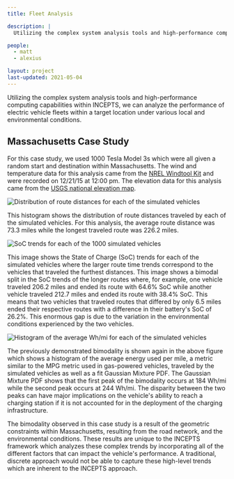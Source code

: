 ```yaml
---
title: Fleet Analysis

description: |
  Utilizing the complex system analysis tools and high-performance computing capabilities within INCEPTS, we can analyze the performance of electric vehicle fleets within a target location under various local and environmental conditions.

people:
  - matt
  - alexius

layout: project
last-updated: 2021-05-04
---
```


Utilizing the complex system analysis tools and high-performance computing capabilities within INCEPTS, we can analyze the performance of electric vehicle fleets within a target location under various local and environmental conditions.

## Massachusetts Case Study

For this case study, we used 1000 Tesla Model 3s which were all given a random start and destination within Massachusetts. The wind and temperature data for this analysis came from the [NREL Windtool Kit](https://www.nrel.gov/grid/wind-toolkit.html) and were recorded on 12/21/15 at 12:00 pm. The elevation data for this analysis came from the [USGS national elevation map](https://apps.nationalmap.gov/bulkpqs).

<img src="{% link img/Figure7a.png %}" alt="Distribution of route distances for each of the simulated vehicles" class="center">


This histogram shows the distribution of route distances traveled by each of the simulated vehicles. For this analysis, the average route distance was 73.3 miles while the longest traveled route was 226.2 miles.

<img src="{% link img/Figure7c.png %}" alt="SoC trends for each of the 1000 simulated vehicles" class="center">

This image shows the State of Charge (SoC) trends for each of the simulated vehicles where the larger route time trends correspond to the vehicles that traveled the furthest distances. This image shows a bimodal split in the SoC trends of the longer routes where, for example, one vehicle traveled 206.2 miles and ended its route with 64.6% SoC while another vehicle traveled 212.7 miles and ended its route with 38.4% SoC. This means that two vehicles that traveled routes that differed by only 6.5 miles ended their respective routes with a difference in their battery's SoC of 26.2%. This enormous gap is due to the variation in the environmental conditions experienced by the two vehicles.


<img src="{% link img/Figure7b.png %}" alt="Histogram of the average Wh/mi for each of the simulated vehicles" class="center">

The previously demonstrated bimodality is shown again in the above figure which shows a histogram of the average energy used per mile, a metric similar to the MPG metric used in gas-powered vehicles, traveled by the simulated vehicles as well as a fit Gaussian Mixture PDF. The Gaussian Mixture PDF shows that the first peak of the bimodality occurs at 184 Wh/mi while the second peak occurs at 244 Wh/mi. The disparity between the two peaks can have major implications on the vehicle's ability to reach a charging station if it is not accounted for in the deployment of the charging infrastructure.

The bimodality observed in this case study is a result of the geometric constraints within Massachusetts, resulting from the road network, and the environmental conditions. These results are unique to the INCEPTS framework which analyzes these complex trends by incorporating all of the different factors that can impact the vehicle's performance. A traditional, discrete approach would not be able to capture these high-level trends which are inherent to the INCEPTS approach.
